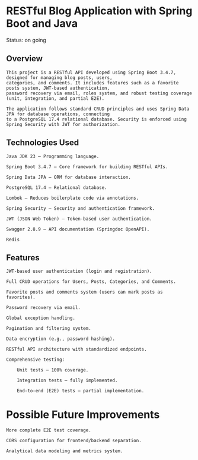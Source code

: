 # RESTful Blog Application with Spring Boot and Java

Status: on going

##  Overview

    This project is a RESTful API developed using Spring Boot 3.4.7, designed for managing blog posts, users,
    categories, and comments. It includes features such as a favorite posts system, JWT-based authentication, 
    password recovery via email, roles system, and robust testing coverage (unit, integration, and partial E2E).
    
    The application follows standard CRUD principles and uses Spring Data JPA for database operations, connecting 
    to a PostgreSQL 17.4 relational database. Security is enforced using Spring Security with JWT for authorization.

## Technologies Used

    Java JDK 23 – Programming language.

    Spring Boot 3.4.7 – Core framework for building RESTful APIs.

    Spring Data JPA – ORM for database interaction.

    PostgreSQL 17.4 – Relational database.

    Lombok – Reduces boilerplate code via annotations.

    Spring Security – Security and authentication framework.

    JWT (JSON Web Token) – Token-based user authentication.

    Swagger 2.8.9 – API documentation (Springdoc OpenAPI).

    Redis 

## Features

    JWT-based user authentication (login and registration).

    Full CRUD operations for Users, Posts, Categories, and Comments.

    Favorite posts and comments system (users can mark posts as favorites).

    Password recovery via email.

    Global exception handling.

    Pagination and filtering system.

    Data encryption (e.g., password hashing).

    RESTful API architecture with standardized endpoints.

    Comprehensive testing:

        Unit tests – 100% coverage.

        Integration tests – fully implemented.

        End-to-end (E2E) tests – partial implementation.


# Possible Future Improvements

    More complete E2E test coverage.

    CORS configuration for frontend/backend separation.

    Analytical data modeling and metrics system.